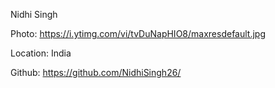 Nidhi Singh

Photo: https://i.ytimg.com/vi/tvDuNapHIO8/maxresdefault.jpg

Location: India

Github: https://github.com/NidhiSingh26/
